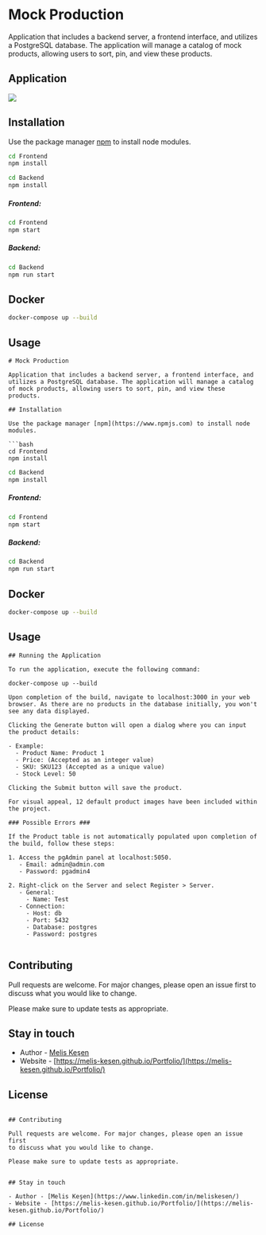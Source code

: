 # Mock Production

Application that includes a backend server, a frontend interface, and utilizes a PostgreSQL database. The application will manage a catalog of mock products, allowing users to sort, pin, and view these products.

## Application
![]([https://github.com/melis-kesen/Mock-Production/blob/main/gif.gif])

## Installation

Use the package manager [npm](https://www.npmjs.com) to install node modules.

```bash
cd Frontend
npm install 
```

```bash
cd Backend
npm install 
```
##### Frontend:
```bash
cd Frontend
npm start 
```
##### Backend:
```bash
cd Backend
npm run start 
```
## Docker

```bash
docker-compose up --build
```

## Usage

```text
# Mock Production

Application that includes a backend server, a frontend interface, and utilizes a PostgreSQL database. The application will manage a catalog of mock products, allowing users to sort, pin, and view these products.

## Installation

Use the package manager [npm](https://www.npmjs.com) to install node modules.

```bash
cd Frontend
npm install 
```

```bash
cd Backend
npm install 
```
##### Frontend:
```bash
cd Frontend
npm start 
```
##### Backend:
```bash
cd Backend
npm run start 
```
## Docker

```bash
docker-compose up --build
```

## Usage

```text
## Running the Application

To run the application, execute the following command:

docker-compose up --build

Upon completion of the build, navigate to localhost:3000 in your web browser. As there are no products in the database initially, you won't see any data displayed.

Clicking the Generate button will open a dialog where you can input the product details:

- Example:
  - Product Name: Product 1
  - Price: (Accepted as an integer value)
  - SKU: SKU123 (Accepted as a unique value)
  - Stock Level: 50

Clicking the Submit button will save the product.

For visual appeal, 12 default product images have been included within the project.

### Possible Errors ###

If the Product table is not automatically populated upon completion of the build, follow these steps:

1. Access the pgAdmin panel at localhost:5050.
   - Email: admin@admin.com
   - Password: pgadmin4

2. Right-click on the Server and select Register > Server.
   - General:
     - Name: Test
   - Connection:
     - Host: db
     - Port: 5432
     - Database: postgres
     - Password: postgres


```

## Contributing

Pull requests are welcome. For major changes, please open an issue first
to discuss what you would like to change.

Please make sure to update tests as appropriate.


## Stay in touch

- Author - [Melis Keşen](https://www.linkedin.com/in/meliskesen/)
- Website - [https://melis-kesen.github.io/Portfolio/](https://melis-kesen.github.io/Portfolio/)

## License


```

## Contributing

Pull requests are welcome. For major changes, please open an issue first
to discuss what you would like to change.

Please make sure to update tests as appropriate.


## Stay in touch

- Author - [Melis Keşen](https://www.linkedin.com/in/meliskesen/)
- Website - [https://melis-kesen.github.io/Portfolio/](https://melis-kesen.github.io/Portfolio/)

## License
